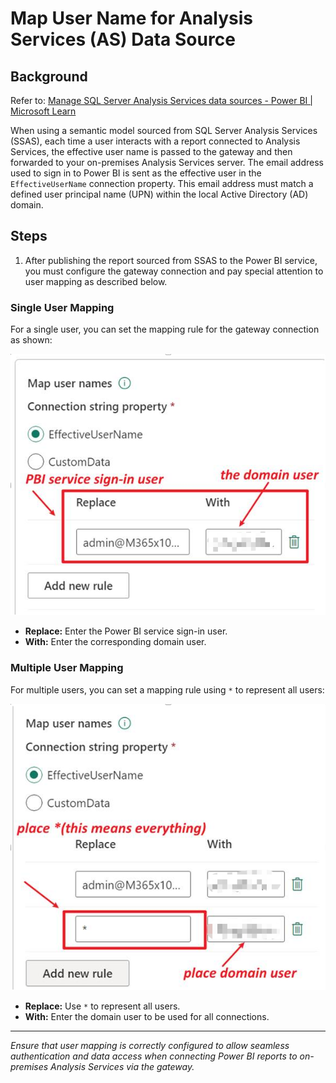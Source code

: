 # Map User Name for Analysis Services (AS) Data Source

## Background

Refer to: [Manage SQL Server Analysis Services data sources - Power BI | Microsoft Learn](https://learn.microsoft.com/en-us/power-bi/connect-data/service-gateway-enterprise-manage-ssas)

When using a semantic model sourced from SQL Server Analysis Services (SSAS), each time a user interacts with a report connected to Analysis Services, the effective user name is passed to the gateway and then forwarded to your on-premises Analysis Services server. The email address used to sign in to Power BI is sent as the effective user in the `EffectiveUserName` connection property. This email address must match a defined user principal name (UPN) within the local Active Directory (AD) domain.

## Steps

1. After publishing the report sourced from SSAS to the Power BI service, you must configure the gateway connection and pay special attention to user mapping as described below.

### Single User Mapping

For a single user, you can set the mapping rule for the gateway connection as shown:

![Single user mapping rule](../Image/Image12.png)

- **Replace:** Enter the Power BI service sign-in user.
- **With:** Enter the corresponding domain user.

### Multiple User Mapping

For multiple users, you can set a mapping rule using `*` to represent all users:

![Multiple user mapping rule](../Image/Image13.png)

- **Replace:** Use `*` to represent all users.
- **With:** Enter the domain user to be used for all connections.

---

*Ensure that user mapping is correctly configured to allow seamless authentication and data access when connecting Power BI reports to on-premises Analysis Services via the gateway.*
